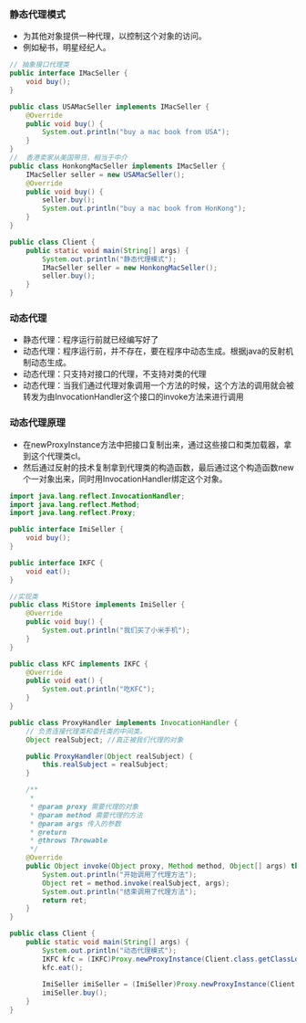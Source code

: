 ### 静态代理模式
- 为其他对象提供一种代理，以控制这个对象的访问。
- 例如秘书，明星经纪人。

```java
// 抽象接口代理类
public interface IMacSeller {
    void buy();
}

public class USAMacSeller implements IMacSeller {
    @Override
    public void buy() {
        System.out.println("buy a mac book from USA");
    }
}
//  香港卖家从美国带货，相当于中介
public class HonkongMacSeller implements IMacSeller {
    IMacSeller seller = new USAMacSeller();
    @Override
    public void buy() {
        seller.buy();
        System.out.println("buy a mac book from HonKong");
    }
}

public class Client {
    public static void main(String[] args) {
        System.out.println("静态代理模式");
        IMacSeller seller = new HonkongMacSeller();
        seller.buy();
    }
}
```

### 动态代理
- 静态代理：程序运行前就已经编写好了
- 动态代理：程序运行前，并不存在，要在程序中动态生成。根据java的反射机制动态生成。
- 动态代理：只支持对接口的代理，不支持对类的代理
- 动态代理：当我们通过代理对象调用一个方法的时候，这个方法的调用就会被转发为由InvocationHandler这个接口的invoke方法来进行调用

### 动态代理原理
- 在newProxyInstance方法中把接口复制出来，通过这些接口和类加载器，拿到这个代理类cl。
- 然后通过反射的技术复制拿到代理类的构造函数，最后通过这个构造函数new个一对象出来，同时用InvocationHandler绑定这个对象。

```java
import java.lang.reflect.InvocationHandler;
import java.lang.reflect.Method;
import java.lang.reflect.Proxy;

public interface ImiSeller {
    void buy();
}

public interface IKFC {
    void eat();
}

//实现类
public class MiStore implements ImiSeller {
    @Override
    public void buy() {
        System.out.println("我们买了小米手机");
    }
}

public class KFC implements IKFC {
    @Override
    public void eat() {
        System.out.println("吃KFC");
    }
}

public class ProxyHandler implements InvocationHandler {
    // 负责连接代理类和委托类的中间类。
    Object realSubject; //真正被我们代理的对象

    public ProxyHandler(Object realSubject) {
        this.realSubject = realSubject;
    }

    /**
     *
     * @param proxy 需要代理的对象
     * @param method 需要代理的方法
     * @param args 传入的参数
     * @return
     * @throws Throwable
     */
    @Override
    public Object invoke(Object proxy, Method method, Object[] args) throws Throwable {
        System.out.println("开始调用了代理方法");
        Object ret = method.invoke(realSubject, args);
        System.out.println("结束调用了代理方法");
        return ret;
    }
}

public class Client {
    public static void main(String[] args) {
        System.out.println("动态代理模式");
        IKFC kfc = (IKFC)Proxy.newProxyInstance(Client.class.getClassLoader(),new Class[]{IKFC.class},new ProxyHandler(new KFC()));
        kfc.eat();
        
        ImiSeller imiSeller = (ImiSeller)Proxy.newProxyInstance(Client.class.getClassLoader(),MiStore.class.getInterfaces() ,new ProxyHandler(new MiStore()));
        imiSeller.buy();
    }
}
```

